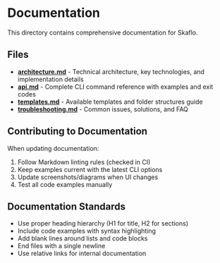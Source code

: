# Documentation

This directory contains comprehensive documentation for Skaflo.

## Files

- **[architecture.md](architecture.md)** - Technical architecture, key technologies, and implementation details
- **[api.md](api.md)** - Complete CLI command reference with examples and exit codes
- **[templates.md](templates.md)** - Available templates and folder structures guide
- **[troubleshooting.md](troubleshooting.md)** - Common issues, solutions, and FAQ

## Contributing to Documentation

When updating documentation:

1. Follow Markdown linting rules (checked in CI)
2. Keep examples current with the latest CLI options
3. Update screenshots/diagrams when UI changes
4. Test all code examples manually

## Documentation Standards

- Use proper heading hierarchy (H1 for title, H2 for sections)
- Include code examples with syntax highlighting
- Add blank lines around lists and code blocks
- End files with a single newline
- Use relative links for internal documentation
